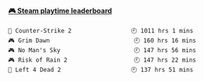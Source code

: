 <!--
**1nspir3d/1nspir3d** is a ✨ _special_ ✨ repository because its `README.md` (this file) appears on your GitHub profile.

Here are some ideas to get you started:

- 🔭 I’m currently working on ...
- 🌱 I’m currently learning ...
- 👯 I’m looking to collaborate on ...
- 🤔 I’m looking for help with ...
- 💬 Ask me about ...
- 📫 How to reach me: ...
- 😄 Pronouns: ...
- ⚡ Fun fact: ...
-->
<!-- steam-box start -->
#### <a href="https://gist.github.com/8e28347b515906c767b28b5d4f858e9f" target="_blank">🎮 Steam playtime leaderboard</a>
```text
🔫 Counter-Strike 2                 🕘 1011 hrs 1 mins
🎮 Grim Dawn                        🕘 160 hrs 16 mins
🎮 No Man's Sky                     🕘 147 hrs 56 mins
🎮 Risk of Rain 2                   🕘 147 hrs 22 mins
🧟 Left 4 Dead 2                    🕘 137 hrs 51 mins
```
<!-- Powered by https://github.com/YouEclipse/steam-box . -->
<!-- steam-box end -->

